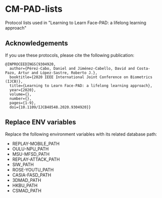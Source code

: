 # CM-PAD-lists
Protocol lists used in "Learning to Learn Face-PAD: a lifelong learning approach"

## Acknowledgements

If you use these protocols, please cite the following publication:

~~~
@INPROCEEDINGS{9304920,
  author={Pérez-Cabo, Daniel and Jiménez-Cabello, David and Costa-Pazo, Artur and López-Sastre, Roberto J.},
  booktitle={2020 IEEE International Joint Conference on Biometrics (IJCB)}, 
  title={Learning to Learn Face-PAD: a lifelong learning approach}, 
  year={2020},
  volume={},
  number={},
  pages={1-9},
  doi={10.1109/IJCB48548.2020.9304920}}
~~~

## Replace ENV variables

Replace the following environment variables with its related database path:
* REPLAY-MOBILE_PATH
* OULU-NPU_PATH
* MSU-MFSD_PATH
* REPLAY-ATTACK_PATH
* SIW_PATH
* ROSE-YOUTU_PATH
* CASIA-FASD_PATH
* 3DMAD_PATH
* HKBU_PATH
* CSMAD_PATH
